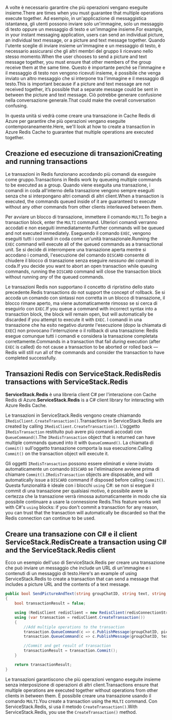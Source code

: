 <span data-ttu-id="78d4e-101">A volte è necessario garantire che più operazioni vengano eseguite insieme.</span><span class="sxs-lookup"><span data-stu-id="78d4e-101">There are times when you must guarantee that multiple operations execute together.</span></span> <span data-ttu-id="78d4e-102">Ad esempio, in un'applicazione di messaggistica istantanea, gli utenti possono inviare solo un'immagine, solo un messaggio di testo oppure un messaggio di testo e un'immagine insieme.</span><span class="sxs-lookup"><span data-stu-id="78d4e-102">For example, in your instant messaging application, users can send an individual picture, an individual text message, or a picture and text message together.</span></span> <span data-ttu-id="78d4e-103">Quando l'utente sceglie di inviare insieme un'immagine e un messaggio di testo, è necessario assicurarsi che gli altri membri del gruppo li ricevano nello stesso momento.</span><span class="sxs-lookup"><span data-stu-id="78d4e-103">When the user chooses to send a picture and text message together, you must ensure that other members of the group receive them at the same time.</span></span> <span data-ttu-id="78d4e-104">Questo è importante perché se l'immagine e il messaggio di testo non vengono ricevuti insieme, è possibile che venga inviato un altro messaggio che si interpone tra l'immagine e il messaggio di testo.</span><span class="sxs-lookup"><span data-stu-id="78d4e-104">This is important because if a picture and text message are not received together, it’s possible that a separate message could be sent in between the picture and text message.</span></span> <span data-ttu-id="78d4e-105">Ciò potrebbe generare confusione nella conversazione generale.</span><span class="sxs-lookup"><span data-stu-id="78d4e-105">That could make the overall conversation confusing.</span></span>

<span data-ttu-id="78d4e-106">In questa unità si vedrà come creare una transazione in Cache Redis di Azure per garantire che più operazioni vengano eseguite contemporaneamente.</span><span class="sxs-lookup"><span data-stu-id="78d4e-106">Here, we'll look at how to create a transaction in Azure Redis Cache to guarantee that multiple operations are executed together.</span></span>

## <a name="creating-and-running-transactions"></a><span data-ttu-id="78d4e-107">Creazione ed esecuzione di transazioni</span><span class="sxs-lookup"><span data-stu-id="78d4e-107">Creating and running transactions</span></span>

<span data-ttu-id="78d4e-108">Le transazioni in Redis funzionano accodando più comandi da eseguire come gruppo.</span><span class="sxs-lookup"><span data-stu-id="78d4e-108">Transactions in Redis work by queueing multiple commands to be executed as a group.</span></span> <span data-ttu-id="78d4e-109">Quando viene eseguita una transazione, i comandi in coda all'interno della transazione vengono sempre eseguiti senza che si interpongano altri comandi di altri client.</span><span class="sxs-lookup"><span data-stu-id="78d4e-109">When a transaction is executed, the commands queued inside of it are guaranteed to execute without any other commands from other clients interleaved between them.</span></span>

<span data-ttu-id="78d4e-110">Per avviare un blocco di transazione, immettere il comando `MULTI`.</span><span class="sxs-lookup"><span data-stu-id="78d4e-110">To begin a transaction block, enter the `MULTI` command.</span></span> <span data-ttu-id="78d4e-111">Ulteriori comandi verranno accodati e non eseguiti immediatamente.</span><span class="sxs-lookup"><span data-stu-id="78d4e-111">Further commands will be queued and not executed immediately.</span></span> <span data-ttu-id="78d4e-112">Eseguendo il comando `EXEC`, vengono eseguiti tutti i comandi in coda come un'unità transazionale.</span><span class="sxs-lookup"><span data-stu-id="78d4e-112">Running the `EXEC` command will execute all of the queued commands as a transactional unit.</span></span> <span data-ttu-id="78d4e-113">Se si decide di interrompere una transazione aperta mentre si accodano i comandi, l'esecuzione del comando `DISCARD` consente di chiudere il blocco di transazione senza eseguire _nessuno_ dei comandi in coda.</span><span class="sxs-lookup"><span data-stu-id="78d4e-113">If you decide you want to abort an open transaction while queuing commands, running the `DISCARD` command will close the transaction block without running _any_ of the queued commands.</span></span>

<span data-ttu-id="78d4e-114">Le transazioni Redis non supportano il concetto di ripristino dello stato precedente.</span><span class="sxs-lookup"><span data-stu-id="78d4e-114">Redis transactions do not support the concept of rollback.</span></span> <span data-ttu-id="78d4e-115">Se si accoda un comando con sintassi non corretta in un blocco di transazione, il blocco rimane aperto, ma viene automaticamente rimosso se si cerca di eseguirlo con `EXEC`.</span><span class="sxs-lookup"><span data-stu-id="78d4e-115">If you queue a command with incorrect syntax into a transaction block, the block will remain open, but will automatically be discarded if you attempt to execute it with `EXEC`.</span></span> <span data-ttu-id="78d4e-116">I comandi in una transazione che ha esito negativo _durante_ l'esecuzione (dopo la chiamata di `EXEC`) non provocano l'interruzione o il rollback di una transazione: Redis esegue comunque tutti i comandi e considera la transazione completata correttamente.</span><span class="sxs-lookup"><span data-stu-id="78d4e-116">Commands in a transaction that fail _during_ execution (after `EXEC` is called) do not cause a transaction to be aborted or rolled back &mdash; Redis will still run all of the commands and consider the transaction to have completed successfully.</span></span>

## <a name="redis-transactions-with-servicestackredis"></a><span data-ttu-id="78d4e-117">Transazioni Redis con ServiceStack.Redis</span><span class="sxs-lookup"><span data-stu-id="78d4e-117">Redis transactions with ServiceStack.Redis</span></span>

<span data-ttu-id="78d4e-118">**ServiceStack.Redis** è una libreria client C# per l'interazione con Cache Redis di Azure.</span><span class="sxs-lookup"><span data-stu-id="78d4e-118">**ServiceStack.Redis** is a C# client library for interacting with Azure Redis Cache.</span></span>

<span data-ttu-id="78d4e-119">Le transazioni in ServiceStack.Redis vengono create chiamando `IRedisClient.CreateTransaction()`.</span><span class="sxs-lookup"><span data-stu-id="78d4e-119">Transactions in ServiceStack.Redis are created by calling `IRedisClient.CreateTransaction()`.</span></span> <span data-ttu-id="78d4e-120">L'oggetto `IRedisTransaction` restituito può avere più comandi accodati con `QueueCommand()`.</span><span class="sxs-lookup"><span data-stu-id="78d4e-120">The `IRedisTransaction` object that is returned can have multiple commands queued into it with `QueueCommand()`.</span></span> <span data-ttu-id="78d4e-121">La chiamata di `Commit()` sull'oggetto transazione comporta la sua esecuzione.</span><span class="sxs-lookup"><span data-stu-id="78d4e-121">Calling `Commit()` on the transaction object will execute it.</span></span>

<span data-ttu-id="78d4e-122">Gli oggetti `IRedisTransaction` possono essere eliminati e viene inviato automaticamente un comando `DISCARD` se l'eliminazione avviene prima di chiamare `Commit()`.</span><span class="sxs-lookup"><span data-stu-id="78d4e-122">`IRedisTransaction` objects are disposable, and will automatically issue a `DISCARD` command if disposed before calling `Commit()`.</span></span> <span data-ttu-id="78d4e-123">Questa funzionalità è ideale con i blocchi `using` C#: se non si esegue il commit di una transazione per qualsiasi motivo, è possibile avere la certezza che la transazione verrà rimossa automaticamente in modo che sia possibile continuare a usare la connessione Redis.</span><span class="sxs-lookup"><span data-stu-id="78d4e-123">This feature works well with C#'s `using` blocks: if you don't commit a transaction for any reason, you can trust that the transaction will automatically be discarded so that the Redis connection can continue to be used.</span></span>

## <a name="create-a-transaction-using-c-and-the-servicestackredis-client"></a><span data-ttu-id="78d4e-124">Creare una transazione con C# e il client ServiceStack.Redis</span><span class="sxs-lookup"><span data-stu-id="78d4e-124">Create a transaction using C# and the ServiceStack.Redis client</span></span>

<span data-ttu-id="78d4e-125">Ecco un esempio dell'uso di ServiceStack.Redis per creare una transazione che può inviare un messaggio che include un URL di un'immagine e i contenuti di un messaggio di testo.</span><span class="sxs-lookup"><span data-stu-id="78d4e-125">Here's an example of using ServiceStack.Redis to create a transaction that can send a message that includes a picture URL and the contents of a text message.</span></span>

```csharp
public bool SendPictureAndText(string groupChatID, string text, string pictureURL)
{
    bool transactionResult = false;

    using (RedisClient redisClient = new RedisClient(redisConnectionString))
    using (var transaction = redisClient.CreateTransaction())
    {
        //Add multiple operations to the transaction
        transaction.QueueCommand(c => c.PublishMessage(groupChatID, pictureURL));
        transaction.QueueCommand(c => c.PublishMessage(groupChatID, text));

        //Commit and get result of transaction
        transactionResult = transaction.Commit();
    }

    return transactionResult;
}
```

<span data-ttu-id="78d4e-126">Le transazioni garantiscono che più operazioni vengano eseguite insieme senza interposizione di operazioni di altri client.</span><span class="sxs-lookup"><span data-stu-id="78d4e-126">Transactions ensure that multiple operations are executed together without operations from other clients in between them.</span></span> <span data-ttu-id="78d4e-127">È possibile creare una transazione usando il comando `MULTI`.</span><span class="sxs-lookup"><span data-stu-id="78d4e-127">You create a transaction using the `MULTI` command.</span></span> <span data-ttu-id="78d4e-128">Con ServiceStack.Redis, si usa il metodo `CreateTransaction()`.</span><span class="sxs-lookup"><span data-stu-id="78d4e-128">With ServiceStack.Redis, you use the `CreateTransaction()` method.</span></span>